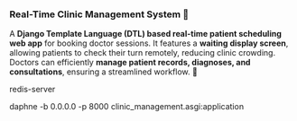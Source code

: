 ### **Real-Time Clinic Management System** 🏥  

A **Django Template Language (DTL) based real-time patient scheduling web app** for booking doctor sessions. It features a **waiting display screen**, allowing patients to check their turn remotely, reducing clinic crowding. Doctors can efficiently **manage patient records, diagnoses, and consultations**, ensuring a streamlined workflow. 🚀  


redis-server

daphne -b 0.0.0.0 -p 8000 clinic_management.asgi:application